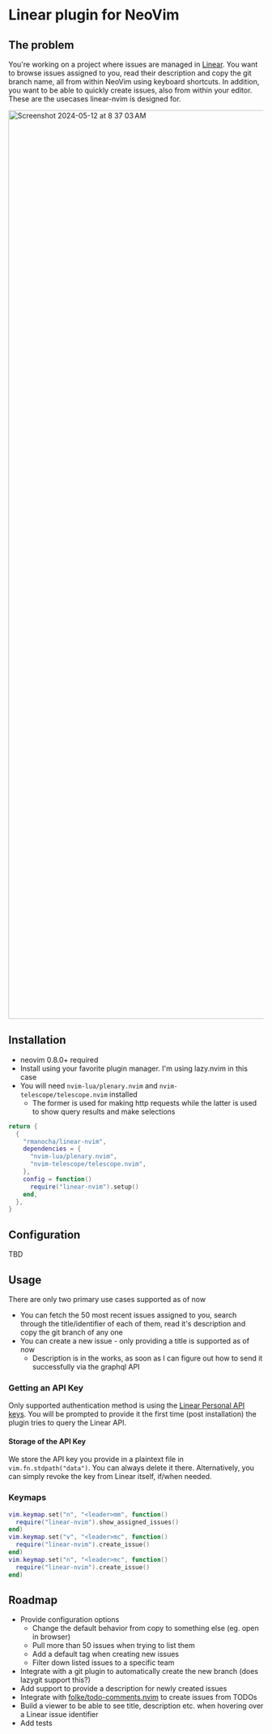 # Linear plugin for NeoVim

## The problem
You're working on a project where issues are managed in [Linear](https://linear.app/karma-horizons). 
You want to browse issues assigned to you, read their description and copy the git branch name, all from within 
NeoVim using keyboard shortcuts. In addition, you want to be able to quickly create issues, also from within your
editor. These are the usecases linear-nvim is designed for.

<img width="1791" alt="Screenshot 2024-05-12 at 8 37 03 AM" src="https://github.com/rmanocha/linear-nvim/assets/4594/2c58b9f4-c5d1-48e2-8bca-c86db6fa1196">



## Installation
* neovim 0.8.0+ required
* Install using your favorite plugin manager. I'm using lazy.nvim in this case
* You will need `nvim-lua/plenary.nvim` and `nvim-telescope/telescope.nvim` installed
   * The former is used for making http requests while the latter is used to show query results and make selections 
  
```lua
return {
  {
    "rmanocha/linear-nvim",
    dependencies = {
      "nvim-lua/plenary.nvim",
      "nvim-telescope/telescope.nvim",
    },
    config = function()
      require("linear-nvim").setup()
    end,
  },
}
```

## Configuration
TBD

## Usage
There are only two primary use cases supported as of now
* You can fetch the 50 most recent issues assigned to you, search through the title/identifier of each of them, read it's description and copy the git branch of any one
* You can create a new issue - only providing a title is supported as of now
  * Description is in the works, as soon as I can figure out how to send it successfully via the graphql API 

### Getting an API Key

Only supported authentication method is using the [Linear Personal API keys](https://developers.linear.app/docs/graphql/working-with-the-graphql-api#personal-api-keys). 
You will be prompted to provide it the first time (post installation) the plugin tries to query the Linear API.

#### Storage of the API Key

We store the API key you provide in a plaintext file in `vim.fn.stdpath("data")`. You can always delete it there. Alternatively, you can simply revoke the key from Linear itself, if/when needed.

### Keymaps

```lua
vim.keymap.set("n", "<leader>mm", function()
  require("linear-nvim").show_assigned_issues()
end)
vim.keymap.set("v", "<leader>mc", function()
  require("linear-nvim").create_issue()
end)
vim.keymap.set("n", "<leader>mc", function()
  require("linear-nvim").create_issue()
end)
```

## Roadmap

* Provide configuration options
  * Change the default behavior from copy to something else (eg. open in browser)
  * Pull more than 50 issues when trying to list them
  * Add a default tag when creating new issues
  * Filter down listed issues to a specific team
* Integrate with a git plugin to automatically create the new branch (does lazygit support this?)
* Add support to provide a description for newly created issues
* Integrate with [folke/todo-comments.nvim](https://github.com/folke/todo-comments.nvim) to create issues from TODOs
* Build a viewer to be able to see title, description etc. when hovering over a Linear issue identifier
* Add tests
